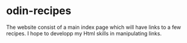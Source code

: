 # odin-recipes

The website consist of a main index page which will have links to a few recipes. I hope to developp my Html skills in manipulating links.